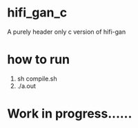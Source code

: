 # hifi_gan_c
A purely header only c version of hifi-gan

# how to run
1. sh compile.sh
2. ./a.out


# Work in progress......
